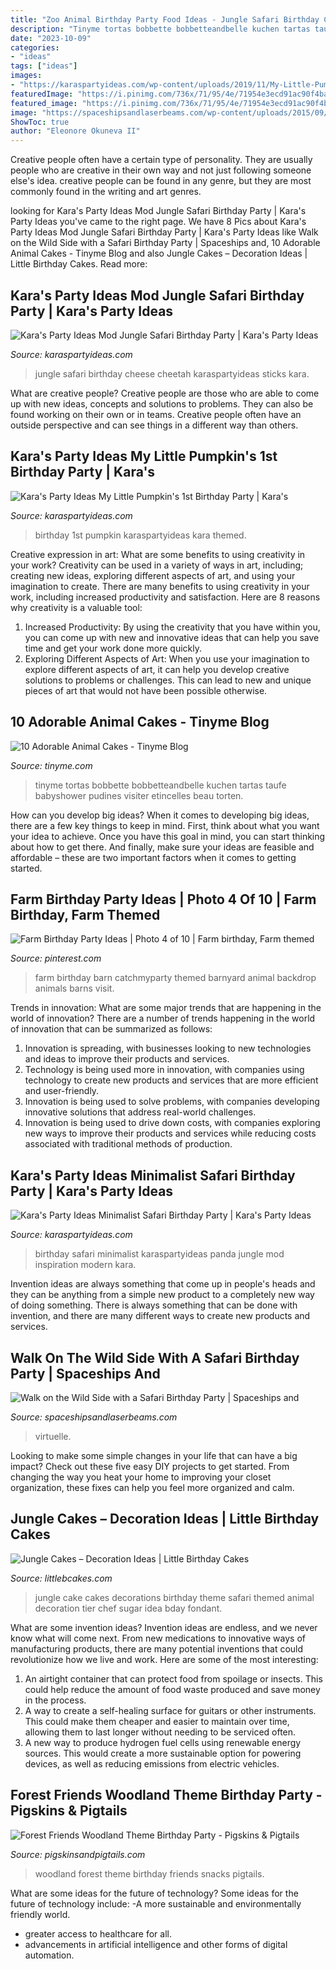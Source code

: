 ```yaml
---
title: "Zoo Animal Birthday Party Food Ideas - Jungle Safari Birthday Cheese Cheetah Karaspartyideas Sticks Kara"
description: "Tinyme tortas bobbette bobbetteandbelle kuchen tartas taufe babyshower pudines visiter etincelles beau torten"
date: "2023-10-09"
categories:
- "ideas"
tags: ["ideas"]
images:
- "https://karaspartyideas.com/wp-content/uploads/2019/11/My-Little-Pumpkins-1st-Birthday-Party-via-Karas-Party-Ideas-KarasPartyIdeas.com3_.jpeg"
featuredImage: "https://i.pinimg.com/736x/71/95/4e/71954e3ecd91ac90f4ba597852c0d2a3--tractor-birthday-farm-birthday.jpg"
featured_image: "https://i.pinimg.com/736x/71/95/4e/71954e3ecd91ac90f4ba597852c0d2a3--tractor-birthday-farm-birthday.jpg"
image: "https://spaceshipsandlaserbeams.com/wp-content/uploads/2015/09/safari-birthday-party-ideas-22.jpg"
ShowToc: true
author: "Eleonore Okuneva II"
---
```



Creative people often have a certain type of personality. They are usually people who are creative in their own way and not just following someone else's idea. creative people can be found in any genre, but they are most commonly found in the writing and art genres.

	

		
looking for Kara&#039;s Party Ideas Mod Jungle Safari Birthday Party | Kara&#039;s Party Ideas you've came to the right page. We have 8 Pics about Kara&#039;s Party Ideas Mod Jungle Safari Birthday Party | Kara&#039;s Party Ideas like Walk on the Wild Side with a Safari Birthday Party | Spaceships and, 10 Adorable Animal Cakes - Tinyme Blog and also Jungle Cakes – Decoration Ideas | Little Birthday Cakes. Read more:
		
    
## Kara&#039;s Party Ideas Mod Jungle Safari Birthday Party | Kara&#039;s Party Ideas

<img loading=lazy src="http://karaspartyideas.com/wp-content/uploads/2016/08/Jungle-Safari-Birthday-Party-via-Karas-Party-Ideas-KarasPartyIdeas.com23.jpeg" onerror="this.onerror=null;this.src='https://tse1.mm.bing.net/th?id=OIP.jugI3lX0MA0rSABffl7nVwHaLH&amp;pid=15.1';" alt="Kara&#039;s Party Ideas Mod Jungle Safari Birthday Party | Kara&#039;s Party Ideas">

_Source: karaspartyideas.com_

>jungle safari birthday cheese cheetah karaspartyideas sticks kara. 

	

What are creative people?
Creative people are those who are able to come up with new ideas, concepts and solutions to problems. They can also be found working on their own or in teams. Creative people often have an outside perspective and can see things in a different way than others.

    
## Kara&#039;s Party Ideas My Little Pumpkin&#039;s 1st Birthday Party | Kara&#039;s

<img loading=lazy src="https://karaspartyideas.com/wp-content/uploads/2019/11/My-Little-Pumpkins-1st-Birthday-Party-via-Karas-Party-Ideas-KarasPartyIdeas.com3_.jpeg" onerror="this.onerror=null;this.src='https://tse3.mm.bing.net/th?id=OIP.QV3WqU8NuGwRliicXGzkFAHaLH&amp;pid=15.1';" alt="Kara&#039;s Party Ideas My Little Pumpkin&#039;s 1st Birthday Party | Kara&#039;s">

_Source: karaspartyideas.com_

>birthday 1st pumpkin karaspartyideas kara themed. 

	

Creative expression in art: What are some benefits to using creativity in your work?
Creativity can be used in a variety of ways in art, including; creating new ideas, exploring different aspects of art, and using your imagination to create. There are many benefits to using creativity in your work, including increased productivity and satisfaction. Here are 8 reasons why creativity is a valuable tool: 
1. Increased Productivity: By using the creativity that you have within you, you can come up with new and innovative ideas that can help you save time and get your work done more quickly.
2. Exploring Different Aspects of Art: When you use your imagination to explore different aspects of art, it can help you develop creative solutions to problems or challenges. This can lead to new and unique pieces of art that would not have been possible otherwise. 

    
## 10 Adorable Animal Cakes - Tinyme Blog

<img loading=lazy src="https://www.tinyme.com/blog/wp-content/uploads/10-adorable-animal-cakes/10-Adorable-Animal-Cakes-5.jpg" onerror="this.onerror=null;this.src='https://tse1.mm.bing.net/th?id=OIP.rBOrGT2HvYuIkLPlzRuUoQHaLH&amp;pid=15.1';" alt="10 Adorable Animal Cakes - Tinyme Blog">

_Source: tinyme.com_

>tinyme tortas bobbette bobbetteandbelle kuchen tartas taufe babyshower pudines visiter etincelles beau torten. 

	

How can you develop big ideas?
When it comes to developing big ideas, there are a few key things to keep in mind. First, think about what you want your idea to achieve. Once you have this goal in mind, you can start thinking about how to get there. And finally, make sure your ideas are feasible and affordable – these are two important factors when it comes to getting started.

    
## Farm Birthday Party Ideas | Photo 4 Of 10 | Farm Birthday, Farm Themed

<img loading=lazy src="https://i.pinimg.com/736x/71/95/4e/71954e3ecd91ac90f4ba597852c0d2a3--tractor-birthday-farm-birthday.jpg" onerror="this.onerror=null;this.src='https://tse2.mm.bing.net/th?id=OIP.D450DnSw_E8S3bDal7AAXQHaJb&amp;pid=15.1';" alt="Farm Birthday Party Ideas | Photo 4 of 10 | Farm birthday, Farm themed">

_Source: pinterest.com_

>farm birthday barn catchmyparty themed barnyard animal backdrop animals barns visit. 

	

Trends in innovation: What are some major trends that are happening in the world of innovation?
There are a number of trends happening in the world of innovation that can be summarized as follows: 
1. Innovation is spreading, with businesses looking to new technologies and ideas to improve their products and services. 
2. Technology is being used more in innovation, with companies using technology to create new products and services that are more efficient and user-friendly. 
3. Innovation is being used to solve problems, with companies developing innovative solutions that address real-world challenges. 
4. Innovation is being used to drive down costs, with companies exploring new ways to improve their products and services while reducing costs associated with traditional methods of production.

    
## Kara&#039;s Party Ideas Minimalist Safari Birthday Party | Kara&#039;s Party Ideas

<img loading=lazy src="https://karaspartyideas.com/wp-content/uploads/2017/10/Minimalist-Safari-Birthday-Party-via-Karas-Party-Ideas-KarasPartyIdeas.com2_.jpg" onerror="this.onerror=null;this.src='https://tse3.mm.bing.net/th?id=OIP.BdHTZ80cJL97snePEwWB3AHaLH&amp;pid=15.1';" alt="Kara&#039;s Party Ideas Minimalist Safari Birthday Party | Kara&#039;s Party Ideas">

_Source: karaspartyideas.com_

>birthday safari minimalist karaspartyideas panda jungle mod inspiration modern kara. 

	

Invention ideas are always something that come up in people's heads and they can be anything from a simple new product to a completely new way of doing something. There is always something that can be done with invention, and there are many different ways to create new products and services.

    
## Walk On The Wild Side With A Safari Birthday Party | Spaceships And

<img loading=lazy src="https://spaceshipsandlaserbeams.com/wp-content/uploads/2015/09/safari-birthday-party-ideas-22.jpg" onerror="this.onerror=null;this.src='https://tse1.mm.bing.net/th?id=OIP.3tI_2rVy9jEjraLEm5jX3AHaLH&amp;pid=15.1';" alt="Walk on the Wild Side with a Safari Birthday Party | Spaceships and">

_Source: spaceshipsandlaserbeams.com_

>virtuelle. 

	

Looking to make some simple changes in your life that can have a big impact? Check out these five easy DIY projects to get started. From changing the way you heat your home to improving your closet organization, these fixes can help you feel more organized and calm.

    
## Jungle Cakes – Decoration Ideas | Little Birthday Cakes

<img loading=lazy src="http://www.littlebcakes.com/wp-content/uploads/2014/01/Jungle-Cake-Decorations.jpg" onerror="this.onerror=null;this.src='https://tse4.mm.bing.net/th?id=OIP.AmCJ7rR-qwx2Rab9bjSaIwHaJ4&amp;pid=15.1';" alt="Jungle Cakes – Decoration Ideas | Little Birthday Cakes">

_Source: littlebcakes.com_

>jungle cake cakes decorations birthday theme safari themed animal decoration tier chef sugar idea bday fondant. 

	

What are some invention ideas?
Invention ideas are endless, and we never know what will come next. From new medications to innovative ways of manufacturing products, there are many potential inventions that could revolutionize how we live and work. Here are some of the most interesting: 
1. An airtight container that can protect food from spoilage or insects. This could help reduce the amount of food waste produced and save money in the process. 
2. A way to create a self-healing surface for guitars or other instruments. This could make them cheaper and easier to maintain over time, allowing them to last longer without needing to be serviced often. 
3. A new way to produce hydrogen fuel cells using renewable energy sources. This would create a more sustainable option for powering devices, as well as reducing emissions from electric vehicles. 

    
## Forest Friends Woodland Theme Birthday Party - Pigskins &amp; Pigtails

<img loading=lazy src="http://www.pigskinsandpigtails.com/wp-content/uploads/2014/03/food.jpg" onerror="this.onerror=null;this.src='https://tse1.mm.bing.net/th?id=OIP.hBg9cVfaNu0Ey5V7PF7goQHaE7&amp;pid=15.1';" alt="Forest Friends Woodland Theme Birthday Party - Pigskins &amp; Pigtails">

_Source: pigskinsandpigtails.com_

>woodland forest theme birthday friends snacks pigtails. 

	

What are some ideas for the future of technology?
Some ideas for the future of technology include: 
-A more sustainable and environmentally friendly world. 
- greater access to healthcare for all. 
- advancements in artificial intelligence and other forms of digital automation.

